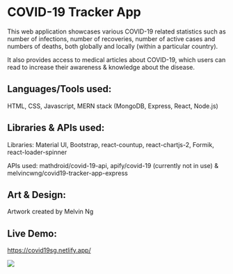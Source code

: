 # COVID-19 Tracker App

This web application showcases various COVID-19 related statistics such as number of infections, number of recoveries, number of active cases and numbers of deaths, both globally and locally (within a particular country). 

It also provides access to medical articles about COVID-19, which users can read to increase their awareness & knowledge about the disease.

## Languages/Tools used:
HTML, CSS, Javascript, MERN stack (MongoDB, Express, React, Node.js)

## Libraries & APIs used: 
Libraries: Material UI, Bootstrap, react-countup, react-chartjs-2, Formik, react-loader-spinner

APIs used: mathdroid/covid-19-api, apify/covid-19 (currently not in use) & melvincwng/covid19-tracker-app-express

## Art & Design:
Artwork created by Melvin Ng

## Live Demo:
https://covid19sg.netlify.app/

<img src="https://github.com/melvincwng/covid19-tracker-app/blob/master/src/images/demo.JPG"/>
